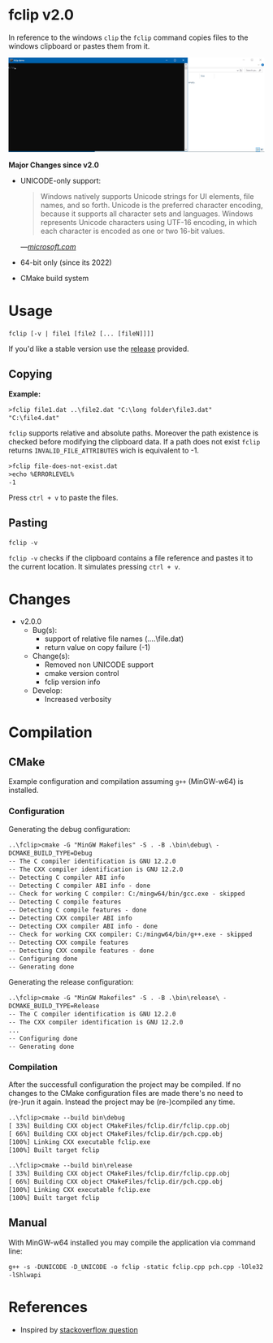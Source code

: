 # fclip v2.0

In reference to the windows `clip` the `fclip` command copies files to the windows clipboard or pastes them from it.

![fclip demo](fclip-demo.gif)

**Major Changes since v2.0**

- UNICODE-only support:

	> Windows natively supports Unicode strings for UI elements, file names,
	  and so forth. Unicode is the preferred character encoding, because it
	  supports all character sets and languages. Windows represents Unicode
	  characters using UTF-16 encoding, in which each character is encoded as
	  one or two 16-bit values.
	
	_&mdash;[microsoft.com](https://learn.microsoft.com/en-us/windows/win32/learnwin32/working-with-strings)_

- 64-bit only (since its 2022)
- CMake build system

# Usage

    fclip [-v | file1 [file2 [... [fileN]]]]

If you'd like a stable version use the [release](https://github.com/urbans0ft/fclip/releases)
provided.

## Copying

**Example:**

```
>fclip file1.dat ..\file2.dat "C:\long folder\file3.dat" "C:\file4.dat"
```

`fclip` supports relative and absolute paths. Moreover the path existence is
checked before modifying the clipboard data. If a path does not exist `fclip`
returns `INVALID_FILE_ATTRIBUTES` wich is equivalent to -1.

```
>fclip file-does-not-exist.dat
>echo %ERRORLEVEL%
-1
```

Press `ctrl + v` to paste the files.

## Pasting

    fclip -v

`fclip -v` checks if the clipboard contains a file reference and pastes it to
the current location. It simulates pressing `ctrl + v`.

# Changes

- v2.0.0
	- Bug(s):
		- support of relative file names (..\..\file.dat)
		- return value on copy failure (-1)
	- Change(s):
		- Removed non UNICODE support
		- cmake version control
		- fclip version info
	- Develop:
		- Increased verbosity

# Compilation

## CMake

Example configuration and compilation assuming `g++` (MinGW-w64) is installed.

### Configuration

Generating the debug configuration:

```
..\fclip>cmake -G "MinGW Makefiles" -S . -B .\bin\debug\ -DCMAKE_BUILD_TYPE=Debug
-- The C compiler identification is GNU 12.2.0
-- The CXX compiler identification is GNU 12.2.0
-- Detecting C compiler ABI info
-- Detecting C compiler ABI info - done
-- Check for working C compiler: C:/mingw64/bin/gcc.exe - skipped
-- Detecting C compile features
-- Detecting C compile features - done
-- Detecting CXX compiler ABI info
-- Detecting CXX compiler ABI info - done
-- Check for working CXX compiler: C:/mingw64/bin/g++.exe - skipped
-- Detecting CXX compile features
-- Detecting CXX compile features - done
-- Configuring done
-- Generating done
```

Generating the release configuration: 

```
..\fclip>cmake -G "MinGW Makefiles" -S . -B .\bin\release\ -DCMAKE_BUILD_TYPE=Release
-- The C compiler identification is GNU 12.2.0
-- The CXX compiler identification is GNU 12.2.0
...
-- Configuring done
-- Generating done
```

### Compilation

After the successfull configuration the project may be compiled. If no changes to the CMake configuration files are made
there's no need to (re-)run it again. Instead the project may be (re-)compiled any time.

```
..\fclip>cmake --build bin\debug
[ 33%] Building CXX object CMakeFiles/fclip.dir/fclip.cpp.obj
[ 66%] Building CXX object CMakeFiles/fclip.dir/pch.cpp.obj
[100%] Linking CXX executable fclip.exe
[100%] Built target fclip
```
```
..\fclip>cmake --build bin\release
[ 33%] Building CXX object CMakeFiles/fclip.dir/fclip.cpp.obj
[ 66%] Building CXX object CMakeFiles/fclip.dir/pch.cpp.obj
[100%] Linking CXX executable fclip.exe
[100%] Built target fclip
```

## Manual

With MinGW-w64 installed you may compile the application via command line:

```
g++ -s -DUNICODE -D_UNICODE -o fclip -static fclip.cpp pch.cpp -lOle32 -lShlwapi
```

# References
* Inspired by [stackoverflow question](https://stackoverflow.com/q/25708895/10224443)
